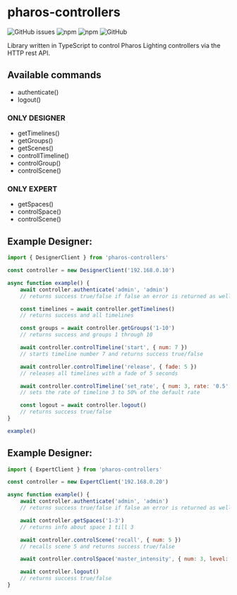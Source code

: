 # pharos-controllers

![GitHub issues](https://img.shields.io/github/issues/hartmann-jonas/pharos-js)
![npm](https://img.shields.io/npm/dt/pharos-controllers)
![npm](https://img.shields.io/npm/v/pharos-controllers)
![GitHub](https://img.shields.io/github/license/hartmann-jonas/pharos-controllers)

Library written in TypeScript to control Pharos Lighting controllers via the HTTP rest API.

## Available commands

- authenticate()
- logout()

### ONLY DESIGNER

- getTimelines()
- getGroups()
- getScenes()
- controllTimeline()
- controlGroup()
- controlScene()

### ONLY EXPERT

- getSpaces()
- controlSpace()
- controlScene()

## Example Designer:

```js
import { DesignerClient } from 'pharos-controllers'

const controller = new DesignerClient('192.168.0.10')

async function example() {
	await controller.authenticate('admin', 'admin')
	// returns success true/false if false an error is returned as well

	const timelines = await controller.getTimelines()
	// returns success and all timelines

	const groups = await controller.getGroups('1-10')
	// returns success and groups 1 through 10

	await controller.controlTimeline('start', { num: 7 })
	// starts timeline number 7 and returns success true/false

	await controller.controlTimeline('release', { fade: 5 })
	// releases all timelines with a fade of 5 seconds

	await controller.controlTimeline('set_rate', { num: 3, rate: '0.5' })
	// sets the rate of timeline 3 to 50% of the default rate

	const logout = await controller.logout()
	// returns success true/false
}

example()
```

## Example Designer:

```js
import { ExpertClient } from 'pharos-controllers'

const controller = new ExpertClient('192.168.0.20')

async function example() {
	await controller.authenticate('admin', 'admin')
	// returns success true/false if false an error is returned as well

	await controller.getSpaces('1-3')
	// returns info about space 1 till 3

	await controller.controlScene('recall', { num: 5 })
	// recalls scene 5 and returns success true/false

	await controller.controlSpace('master_intensity', { num: 3, level: 82.3 })

	await controller.logout()
	// returns success true/false
}
```
